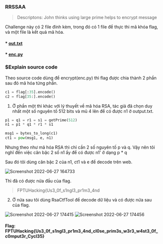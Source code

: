 ### RRSSAA

> Descriptons: John thinks using large prime helps to encrypt message

Challenge này có 2 file đính kèm, trong đó có 1 file để thực thi mã khóa flag, và một file là kết quả mã hóa.

#### \* [out.txt](https://github.com/M4rv3l-M3tavers3/FPTUHACKINGCTF2022-/blob/main/Cryptography/RRSSAA/output.txt)

#### \* [enc.py](https://github.com/M4rv3l-M3tavers3/FPTUHACKINGCTF2022-/blob/main/Cryptography/RRSSAA/enc.py)

### $Explain source code

Theo source code dùng để encrypt(enc.py) thì flag được chia thành 2 phần sau đó mã hóa từng phần.

```python
c1 = flag[:35].encode()
c2 = flag[35:].encode()
```

1. Ở phần một thì khác với lý thuyết về mã hóa RSA, tác giả đã chọn duy nhất một số nguyên tố 512 bits và mũ 4 lên để có được n1 ở output.txt.

```python
p1 = q1 = r1 = s1 = getPrime(512)
n1 = p1 * q1 * r1 * s1

msg1 = bytes_to_long(c1)
ct1 = pow(msg1, e, n1)
```

Nhưng theo như mã hóa RSA thì chỉ cần 2 số nguyên tố p và q. Vậy nên tôi nghĩ đến việc căn bậc 2 số n1 ấy để có được n1' ở dạng p \* q

Sau đó tôi dùng căn bậc 2 của n1, ct1 và e để decode trên web.

![Screenshot 2022-06-27 164733](https://user-images.githubusercontent.com/77691959/175913444-389c829f-ae55-40cf-a376-d2c5952fc709.png)

Thì đã có được nửa đầu của flag.

> FPTUHacking{Us3_0f_s1ngl3_pr1m3_4nd

2. Ở nửa sau tôi dùng RsaCtfTool để decode dữ liệu và có được nửa sau của flag.

![Screenshot 2022-06-27 174415](https://user-images.githubusercontent.com/77691959/175924185-d0ee1999-fa67-4d33-bd9b-d16f02f79f35.png)
![Screenshot 2022-06-27 174456](https://user-images.githubusercontent.com/77691959/175924189-735bf623-9b89-4e18-8c83-b5ab37f2be9e.png)

#### Flag: FPTUHacking{Us3_0f_s1ngl3_pr1m3_4nd_cl0se_prim3s_w3r3_w4st3_0f_c0mput3r_Cycl35}
